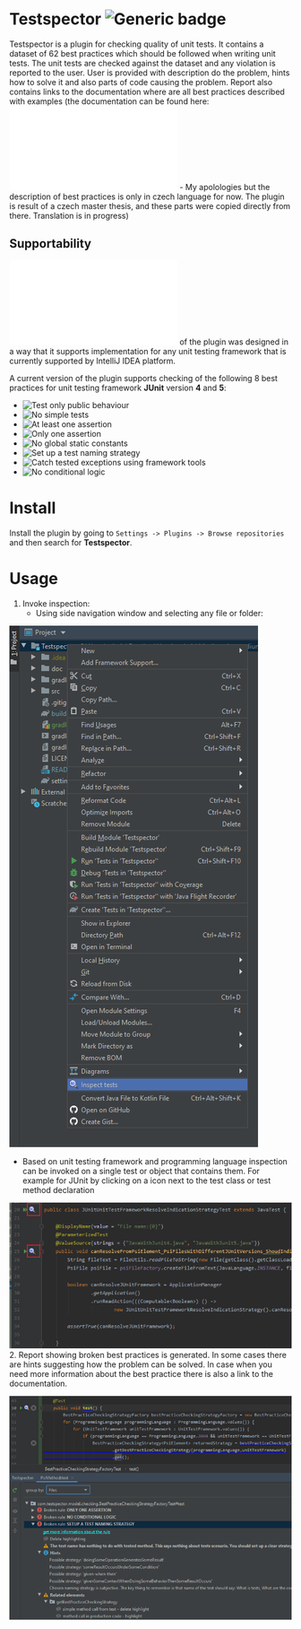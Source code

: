 # Testspector ![Generic badge](https://img.shields.io/github/license/Hasatori/Testspector) 

Testspector is a plugin for checking quality of unit tests. It contains a dataset of 62 best practices which should be followed when writing unit tests. The unit tests are checked against the dataset and any violation is reported to the user. User is provided with description do the problem, hints how to solve it and also parts of code causing the problem. 
Report also contains links to the documentation where are all best practices described with examples (the documentation can be found here: ![Best practices](./doc/Practices.md) - My apolologies but the description of best practices is only in czech language for now. The plugin is result of a czech master thesis, and these parts were copied directly from there. Translation is in progress) 

## Supportability

![Architecture](./doc/Architecture.md) of the plugin was designed in a way that it supports implementation for any unit testing framework that is currently supported by IntelliJ IDEA platform.

A current version of the plugin supports checking of the following 8 best practices for unit testing framework **JUnit** version **4** and **5**:


* ![Test only public behaviour](./doc/Practices.md#testovat-pouze-veřejné-chování-testovaného-systému)
* ![No simple tests](./doc/Practices.md#neimplementovat-jednoduché-testy)
* ![At least one assertion](./doc/Practices.md#minimálně-jedna-ověřovací-metoda-na-test)
* ![Only one assertion](./doc/Practices.md#právě-jedna-ověřovací-metoda-na-test)
* ![No global static constants](./doc/Practices.md#nepoužívat-globální-statické-proměnné)
* ![Set up a test naming strategy](./doc/Practices.md#určit-strategii-pojmenování-testů)
* ![Catch tested exceptions using framework tools](./doc/Practices.md#odchytávat-testované-výjimky-pomocí-nástrojů-knihoven-či-testovacích-frameworků)
* ![No conditional logic](./doc/Practices.md#nepoužívat-bloky-if,-else,-switch,-for-či-while-v-rámci-testu)


# Install
Install the plugin by going to ``Settings -> Plugins -> Browse repositories`` and then search for **Testspector**.


# Usage
1. Invoke inspection:
   * Using side navigation window and selecting any file or folder:

![usage_side_window.png](./doc/usage_side_window.png)
   * Based on unit testing framework and programming language inspection can be invoked on a single test or object that contains them. For example for JUnit by clicking on a icon next to the test class or test method declaration

![usage from file.png](./doc/usage_from_file.png)
2. Report showing broken best practices is generated. In some cases there are hints suggesting how the problem can be solved. In case when you need more information about the best practice there is also a link to the documentation.

![usage_report.png](./doc/usage_report.png)
